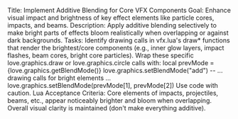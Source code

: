 Title: Implement Additive Blending for Core VFX Components
Goal: Enhance visual impact and brightness of key effect elements like 
particle cores, impacts, and beams.
Description: Apply additive blending selectively to make bright parts of 
effects bloom realistically when overlapping or against dark backgrounds.
Tasks:
Identify drawing calls in vfx.lua's draw* functions that render the 
brightest/core components (e.g., inner glow layers, impact flashes, beam 
cores, bright core particles).
Wrap these specific love.graphics.draw or love.graphics.circle calls with:
local prevMode = {love.graphics.getBlendMode()}
love.graphics.setBlendMode("add")
-- ... drawing calls for bright elements ...
love.graphics.setBlendMode(prevMode[1], prevMode[2])
Use code with caution.
Lua
Acceptance Criteria:
Core elements of impacts, projectiles, beams, etc., appear noticeably 
brighter and bloom when overlapping.
Overall visual clarity is maintained (don't make everything additive).
